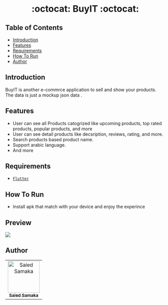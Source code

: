 <h1 align="center">:octocat: BuyIT :octocat:</h1>

## Table of Contents

- [Introduction](#introduction)
- [Features](#features)
- [Requirements](#requirements)
- [How To Run](howtorun)
- [Author](#author)

## Introduction
BuyIT is another e-commrce application to sell and show your products. The data is just a mockup json data .



## Features
* User can see all Products catogrized like upcoming products, top rated products, popular products, and more
* User can see detail products like decsription, reviews, rating, and more.
* Search products based product name.
* Support arabic language.
* And more

## Requirements
* [`Flutter`](http://flutter.dev/) 


## How To Run
* Install apk that match with your device and enjoy the experince

## Preview
![](Movie-Brower.gif)


## Author
<center>
  <table>
    <tr>
      <td align="center">
        <a href="https://github.com/ElsaiedSamaka">
          <img width="100" src="https://pbs.twimg.com/profile_images/1271892563864236033/867cuEmY_400x400.jpg" alt="Saied Samaka"><br/>
          <sub><b>Saied Samaka</b></sub>
        </a>
      </td>
    </tr>
  </table>
</center>
